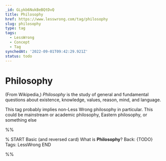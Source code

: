 ```yaml
---
_id: GLykb6NukBeBQtDvQ
title: Philosophy
href: https://www.lesswrong.com/tag/philosophy
slug: philosophy
type: tag
tags:
  - LessWrong
  - Concept
  - Tag
synchedAt: '2022-09-01T09:42:29.921Z'
status: todo
---
```


# Philosophy

(From Wikipedia,) *Philosophy* is the study of general and fundamental questions about existence, knowledge, values, reason, mind, and language.

This tag probably implies non-Less Wrong philosophy in particular. This could be mainstream or academic philosophy, Eastern philosophy, or something else


%%

% START
Basic (and reversed card)
What is **Philosophy**?
Back: {TODO}
Tags: LessWrong
END

%%
	
